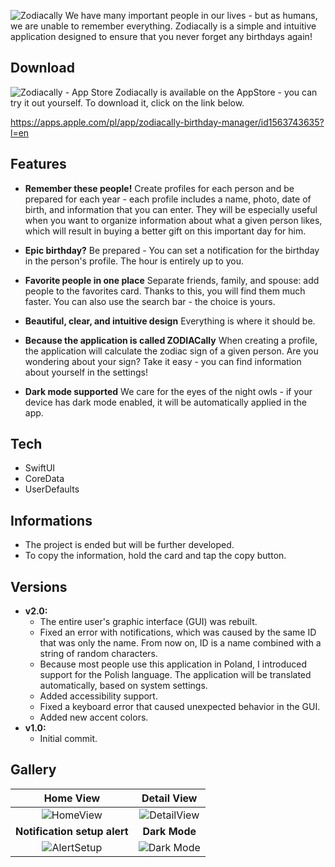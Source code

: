 ![Zodiacally](https://user-images.githubusercontent.com/41966757/127169591-86945ed6-5d80-48d2-b668-4935a7f9e279.png)
We have many important people in our lives - but as humans, we are unable to remember everything. Zodiacally is a simple and intuitive application designed to ensure that you never forget any birthdays again! 

## Download
![Zodiacally - App Store](https://user-images.githubusercontent.com/41966757/127171036-a3b52b31-ccd4-4eaf-9877-962ef1cfe2a3.png)
Zodiacally is available on the AppStore - you can try it out yourself.
To download it, click on the link below.

https://apps.apple.com/pl/app/zodiacally-birthday-manager/id1563743635?l=en


## Features
- **Remember these people!**
Create profiles for each person and be prepared for each year - each profile includes a name, photo, date of birth, and information that you can enter. They will be especially useful when you want to organize information about what a given person likes, which will result in buying a better gift on this important day for him.

- **Epic birthday?**
Be prepared - You can set a notification for the birthday in the person's profile. The hour is entirely up to you.

- **Favorite people in one place**
Separate friends, family, and spouse: add people to the favorites card. Thanks to this, you will find them much faster. You can also use the search bar - the choice is yours.

- **Beautiful, clear, and intuitive design**
Everything is where it should be.

- **Because the application is called ZODIACally**
When creating a profile, the application will calculate the zodiac sign of a given person. Are you wondering about your sign? Take it easy - you can find information about yourself in the settings!

- **Dark mode supported**
We care for the eyes of the night owls - if your device has dark mode enabled, it will be automatically applied in the app.

## Tech
- SwiftUI
- CoreData
- UserDefaults

## Informations
- The project is ended but will be further developed.
- To copy the information, hold the card and tap the copy button.

## Versions
* **v2.0:**
  * The entire user's graphic interface (GUI) was rebuilt.
  * Fixed an error with notifications, which was caused by the same ID that was only the name. From now on, ID is a name combined with a string of random characters.
  * Because most people use this application in Poland, I introduced support for the Polish language. The application will be translated automatically, based on system settings.
  * Added accessibility support.
  * Fixed a keyboard error that caused unexpected behavior in the GUI.
  * Added new accent colors.
* **v1.0:**
  * Initial commit.

## Gallery
Home View | Detail View
|:-------------------------:|:-------------------------:|
![HomeView](https://user-images.githubusercontent.com/41966757/127171302-18d0586f-bee4-45b8-9741-310a20bb3d53.png)  |  ![DetailView](https://user-images.githubusercontent.com/41966757/127171315-7d1a0721-7b0b-490d-ad0d-4a5bea961736.png)
**Notification setup alert** | **Dark Mode**
![AlertSetup](https://user-images.githubusercontent.com/41966757/127171305-9503a00b-6901-41f6-ae7f-9d332cab8515.png) | ![Dark Mode](https://user-images.githubusercontent.com/41966757/127171319-0689ab43-3b86-4ee8-ab0b-a0bc9b6093d8.png)
